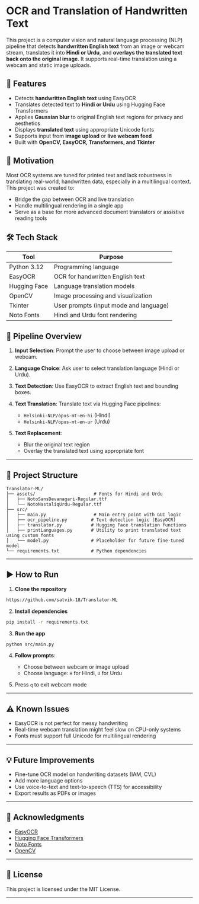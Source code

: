 # OCR and Translation of Handwritten Text

This project is a computer vision and natural language processing (NLP) pipeline that detects **handwritten English text** from an image or webcam stream, translates it into **Hindi or Urdu**, and **overlays the translated text back onto the original image**. It supports real-time translation using a webcam and static image uploads.


## 📌 Features

* Detects **handwritten English text** using EasyOCR
* Translates detected text to **Hindi or Urdu** using Hugging Face Transformers
* Applies **Gaussian blur** to original English text regions for privacy and aesthetics
* Displays **translated text** using appropriate Unicode fonts
* Supports input from **image upload** or **live webcam feed**
* Built with **OpenCV, EasyOCR, Transformers, and Tkinter**


## 🧠 Motivation

Most OCR systems are tuned for printed text and lack robustness in translating real-world, handwritten data, especially in a multilingual context. This project was created to:

* Bridge the gap between OCR and live translation
* Handle multilingual rendering in a single app
* Serve as a base for more advanced document translators or assistive reading tools


## 🛠️ Tech Stack

| Tool         | Purpose                                |
| ------------ | -------------------------------------- |
| Python 3.12  | Programming language                   |
| EasyOCR      | OCR for handwritten English text       |
| Hugging Face | Language translation models            |
| OpenCV       | Image processing and visualization     |
| Tkinter      | User prompts (input mode and language) |
| Noto Fonts   | Hindi and Urdu font rendering          |


## 🔄 Pipeline Overview

1. **Input Selection**: Prompt the user to choose between image upload or webcam.
2. **Language Choice**: Ask user to select translation language (Hindi or Urdu).
3. **Text Detection**: Use EasyOCR to extract English text and bounding boxes.
4. **Text Translation**: Translate text via Hugging Face pipelines:

   * `Helsinki-NLP/opus-mt-en-hi` (Hindi)
   * `Helsinki-NLP/opus-mt-en-ur` (Urdu)
5. **Text Replacement**:

   * Blur the original text region
   * Overlay the translated text using appropriate font

---

## 📁 Project Structure

```
Translator-ML/
├── assets/                      # Fonts for Hindi and Urdu
│   ├── NotoSansDevanagari-Regular.ttf
│   └── NotoNastaliqUrdu-Regular.ttf
├── src/
│   ├── main.py                  # Main entry point with GUI logic
│   ├── ocr_pipeline.py         # Text detection logic (EasyOCR)
│   ├── translator.py           # Hugging Face translation functions
│   ├── printLanguages.py       # Utility to print translated text using custom fonts
│   └── model.py                # Placeholder for future fine-tuned model
└── requirements.txt            # Python dependencies
```

---

## ▶️ How to Run

1. **Clone the repository**

```bash
https://github.com/satvik-18/Translator-ML
```

2. **Install dependencies**

```bash
pip install -r requirements.txt
```

3. **Run the app**

```bash
python src/main.py
```

4. **Follow prompts**:

   * Choose between webcam or image upload
   * Choose language: `H` for Hindi, `U` for Urdu

5. Press `q` to exit webcam mode

---

## ⚠️ Known Issues

* EasyOCR is not perfect for messy handwriting
* Real-time webcam translation might feel slow on CPU-only systems
* Fonts must support full Unicode for multilingual rendering

---

## 💡 Future Improvements

* Fine-tune OCR model on handwriting datasets (IAM, CVL)
* Add more language options
* Use voice-to-text and text-to-speech (TTS) for accessibility
* Export results as PDFs or images

---

## 🙏 Acknowledgments

* [EasyOCR](https://github.com/JaidedAI/EasyOCR)
* [Hugging Face Transformers](https://huggingface.co/models)
* [Noto Fonts](https://www.google.com/get/noto/)
* [OpenCV](https://opencv.org/)

---

## 📃 License

This project is licensed under the MIT License.

---


